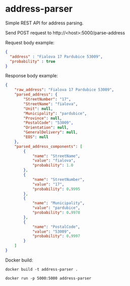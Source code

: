 # address-parser

Simple REST API for address parsing.

Send POST request to http://\<host>\:5000/parse-address

Request body example:
```json
{
  "address" : "Fialova 17 Pardubice 53009",
  "probability" : true
}
```

Response body example:
```json
{
    "raw_address": "Fialova 17 Pardubice 53009",
    "parsed_address": {
        "StreetNumber": "17",
        "StreetName": "fialova",
        "Unit": null,
        "Municipality": "pardubice",
        "Province": null,
        "PostalCode": "53009",
        "Orientation": null,
        "GeneralDelivery": null,
        "EOS": null
    },
    "parsed_address_components": [
        {
            "name": "StreetName",
            "value": "fialova",
            "probability": 1.0
        },
        {
            "name": "StreetNumber",
            "value": "17",
            "probability": 0.9995
        },
        {
            "name": "Municipality",
            "value": "pardubice",
            "probability": 0.9978
        },
        {
            "name": "PostalCode",
            "value": "53009",
            "probability": 0.9997
        }
    ]
}
```

Docker build:
```docker
docker build -t address-parser .

docker run -p 5000:5000 address-parser
```

